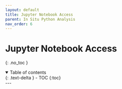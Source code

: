 ```yaml
---
layout: default
title: Jupyter Notebook Access
parent: In Situ Python Analysis
nav_order: 6
---
```

# Jupyter Notebook Access
{: .no_toc }
<details open markdown="block">
  <summary>
    Table of contents
  </summary>
  {: .text-delta }
- TOC
{:toc}
</details>
---